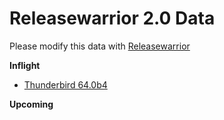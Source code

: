 

Releasewarrior 2.0 Data
=======================

Please modify this data with [Releasewarrior](https://github.com/mozilla-releng/releasewarrior-2.0)

**Inflight**

* [Thunderbird 64.0b4](/inflight/thunderbird/thunderbird-beta-64.0b4.md)

**Upcoming**

